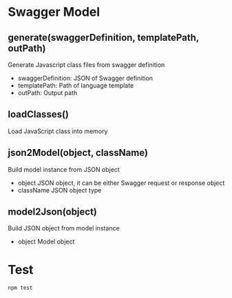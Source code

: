 # Swagger Model

## generate(swaggerDefinition, templatePath, outPath)
Generate Javascript class files from swagger definition
- swaggerDefinition: JSON of Swagger definition
- templatePath: Path of language template
- outPath: Output path

## loadClasses()
Load JavaScript class into memory

## json2Model(object, className)
Build model instance from JSON object
- object JSON object, it can be either Swagger request or response object
- className JSON object type

## model2Json(object)
Build JSON object from model instance
- object Model object


# Test
```
npm test
```